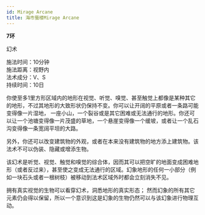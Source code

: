 ```yaml
---
id: Mirage Arcane
title: 海市蜃楼Mirage Arcane
---
```


**7环**

幻术

施法时间：10分钟  
施法距离：视野内  
法术成分：V、S  
持续时间：10日  


你使至多1里方形区域内的地形在视觉、听觉、嗅觉、甚至触觉上都像是某种其它的地形，不过其地形的大致形状仍保持不变。你可以让开阔的平原或者一条路可能变得像一片湿地，
一座小山，一个裂谷或是其它困难或无法通行的地形。你还可以让一个池塘变得像一片茂盛的草地，一个悬崖变得像一个缓坡，或者让一个乱石沟变得像一条宽阔平坦的大路。


另外，你还可以改变建筑物的外观，或者在本来没有建筑物的地方添上建筑物。该法术不可以伪装、隐藏或增添生物。


该幻术是听觉、视觉、触觉和嗅觉的综合体，因而其可以把空旷的地面变成困难地形（或者反过来），甚至使之变成无法通行的区域。幻象地形的任何一小部分（例如一块石头或者一根树枝）被移动到法术区域外时都会立刻消失不见。




拥有真实视觉的生物可以看穿幻术，洞悉地形的真实形态；
然而幻象的所有其它元素仍会得以保留，所以一个意识到这是幻象的生物仍然可以与该幻象进行物理互动。
